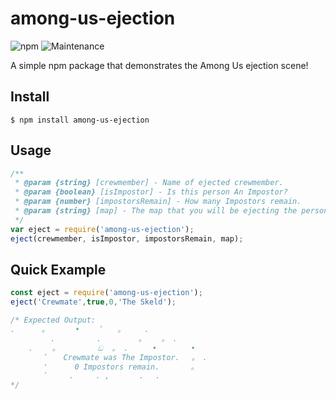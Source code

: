 # among-us-ejection

![npm](https://img.shields.io/npm/v/among-us-ejection)
![Maintenance](https://img.shields.io/maintenance/yes/2021)

A simple npm package that demonstrates the Among Us ejection scene!

## Install
```
$ npm install among-us-ejection
```

## Usage
```js
/**
 * @param {string} [crewmember] - Name of ejected crewmember.
 * @param {boolean} [isImpostor] - Is this person An Impostor?
 * @param {number} [impostorsRemain] - How many Impostors remain.
 * @param {string} [map] - The map that you will be ejecting the person out (Can be either The Skeld, MIRA HQ, Polus or The Airship)
 */
var eject = require('among-us-ejection');
eject(crewmember, isImpostor, impostorsRemain, map);
```

## Quick Example
```js
const eject = require('among-us-ejection');
eject('Crewmate',true,0,'The Skeld');

/* Expected Output:
. 　　　。　　　　•　 　ﾟ　　。 　　.
    　　　.　　　 　　.　　　　　。　　 。　. 　
    .　　 。　　　　　 ඞ  。 . 　　 • 　　　　•
    　　ﾟ　  Crewmate was The Impostor.　 。　.
    　　'　　　 0 Impostors remain. 　 　　。
    　　ﾟ　　　.　　　. ,　　　　.　 .
*/
```

